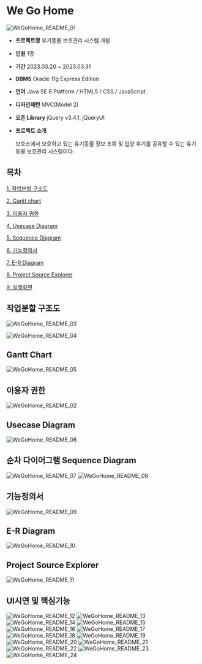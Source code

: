 # We Go Home

![WeGoHome_README_01](https://github.com/hyeerring/weGoHome/assets/119287211/813b55cd-3c7c-4ae5-bfea-391d3f70e45f)



- **프로젝트명**  유기동물 보호관리 시스템 개발
- **인원**  1명
- **기간** 2023.03.20 ~ 2023.03.31
- **DBMS**  Oracle 11g Express Edition
- **언어**  Java SE 8 Platform / HTML5 / CSS / JavaScript
- **디자인패턴**  MVC(Model 2)
- **오픈 Library**  jQuery v3.4.1, jQueryUI

- **프로젝트 소개**

  보호소에서 보호하고 있는 유기동물 정보 조회 및 입양 후기를 공유할 수 있는 유기동물 보호관리 시스템이다.
  
  

## 목차

[1. 작업분할 구조도](#작업분할-구조도)  

[2. Gantt chart](#gantt-chart)  

[3. 이용자 권한](#이용자-권한)  

[4. Usecase Diagram](#usecase-diagram)

[5. Sequence Diagram](#sequence-diagram)

[6. 기능정의서](#기능정의서)

[7. E-R Diagram](#E-R-diagram)

[8. Project Source Explorer](#project-source-explorer)

[9. 실행화면](#실행화면)



## 작업분할 구조도


![WeGoHome_README_03](https://github.com/hyeerring/weGoHome/assets/119287211/47f8319e-647e-4327-9ad8-870672eb6142)

![WeGoHome_README_04](https://github.com/hyeerring/weGoHome/assets/119287211/3d093329-3ddc-4677-9ca4-56c1a493b4c7)



## Gantt Chart

![WeGoHome_README_05](https://github.com/hyeerring/weGoHome/assets/119287211/6587047a-c9cb-4e30-b71e-aab4233f4f7c)



## 이용자 권한

![WeGoHome_README_02](https://github.com/hyeerring/weGoHome/assets/119287211/1b7c6ac5-b08b-4387-b8f4-bc9755f61b7b)



## Usecase Diagram

![WeGoHome_README_06](https://github.com/hyeerring/weGoHome/assets/119287211/47835637-9c90-4457-8a51-56d51d5bc0fe)



## 순차 다이어그램 Sequence Diagram

![WeGoHome_README_07](https://github.com/hyeerring/weGoHome/assets/119287211/2b853ba3-3de6-44b1-8874-9995b5800697)
![WeGoHome_README_08](https://github.com/hyeerring/weGoHome/assets/119287211/29c91b82-3724-4a57-a03c-db4573ece2de)



## 기능정의서

![WeGoHome_README_09](https://github.com/hyeerring/weGoHome/assets/119287211/52e31873-523c-4771-97c0-6c1564c8b093)



## E-R Diagram

![WeGoHome_README_10](https://github.com/hyeerring/weGoHome/assets/119287211/f935175e-d4e1-4d6c-b72e-0f90545d3794)



## Project Source Explorer

![WeGoHome_README_11](https://github.com/hyeerring/weGoHome/assets/119287211/b4623502-c46a-4e1b-a86d-e8be3cdc98f8)



## UI시연 및 핵심기능

![WeGoHome_README_12](https://github.com/hyeerring/weGoHome/assets/119287211/cce153c2-5a83-42c3-ad6a-895db187ec82)
![WeGoHome_README_13](https://github.com/hyeerring/weGoHome/assets/119287211/9fcd2303-9de2-4df6-8a98-18fe6f72f608)
![WeGoHome_README_14](https://github.com/hyeerring/weGoHome/assets/119287211/890ff551-594d-4023-bfab-f80760bc0c5a)
![WeGoHome_README_15](https://github.com/hyeerring/weGoHome/assets/119287211/d05e9927-0986-4bb2-85a2-ba6817b9b3dd)
![WeGoHome_README_16](https://github.com/hyeerring/weGoHome/assets/119287211/8f0a9b09-9c40-4ad4-8aad-b819ba6517a4)
![WeGoHome_README_17](https://github.com/hyeerring/weGoHome/assets/119287211/644bbbb1-737d-4990-a4bf-d428d3872c3f)
![WeGoHome_README_18](https://github.com/hyeerring/weGoHome/assets/119287211/6fa2d690-d1c1-48e1-ab21-f0fd682e4b31)
![WeGoHome_README_19](https://github.com/hyeerring/weGoHome/assets/119287211/6cf4e7e0-a016-4396-9aa2-899fcaccddc3)
![WeGoHome_README_20](https://github.com/hyeerring/weGoHome/assets/119287211/2727d384-a805-4c86-9f21-bb84419079b4)
![WeGoHome_README_21](https://github.com/hyeerring/weGoHome/assets/119287211/cb758754-622b-445e-9de1-592810626827)
![WeGoHome_README_22](https://github.com/hyeerring/weGoHome/assets/119287211/fcc61913-f1ff-4ad3-a05e-e99cd4eab8a3)
![WeGoHome_README_23](https://github.com/hyeerring/weGoHome/assets/119287211/53c7acf5-82ba-451c-ac62-d0ec6fd1aa08)![WeGoHome_README_24](https://github.com/hyeerring/weGoHome/assets/119287211/fc7e96df-4cee-48f7-abb2-b2864a5edf18)
